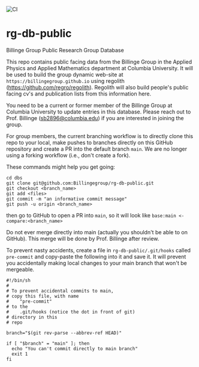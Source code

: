 ![CI](https://github.com/billingegroup/rg-db-public/actions/workflows/main.yml/badge.svg)
# rg-db-public
Billinge Group Public Research Group Database

This repo contains public facing data from the Billinge Group in the Applied
Physics and Applied Mathematics department at Columbia University.  It will be used 
to build the group dynamic web-site at `https://billingegroup.github.io` using
regolith (https://github.com/regro/regolith).  Regolith will also build 
people's public facing cv's and publication lists from this information here.

You need to be a current or former member of the Billinge Group at Columbia
University to update entries in this database.  Please reach out to Prof. 
Billinge (sb2896@columbia.edu) if you are interested in joining the group.

For group members, the current branching workflow is to directly clone this 
repo to your local, make pushes to branches directly on this GitHub repository
and create a PR into the default branch `main`.  We are no longer using a
forking workflow (i.e., don't create a fork).

These commands might help you get going:
```
cd dbs
git clone git@github.com:Billingegroup/rg-db-public.git
git checkout <branch_name>
git add <files>
git commit -m "an informative commit message"
git push -u origin <branch_name>
```
then go to GitHub to open a PR into `main`, so it will look like 
`base:main <- compare:<branch_name>`

Do not ever merge directly into main (actually you shouldn't be able to on GitHub).
This merge will be done by Prof. Billinge after review.   

To prevent nasty accidents, create a file in `rg-db-public/.git/hooks` called 
`pre-commit` and copy-paste the following into it and save it.  It will prevent 
you accidentally making local changes to your main branch that won't be mergeable.
```
#!/bin/sh
#
# To prevent accidental commits to main,
# copy this file, with name 
#    "pre-commit" 
# to the 
#    .git/hooks (notice the dot in front of git)
# directory in this 
# repo

branch="$(git rev-parse --abbrev-ref HEAD)"

if [ "$branch" = "main" ]; then
  echo "You can't commit directly to main branch"
  exit 1
fi
```